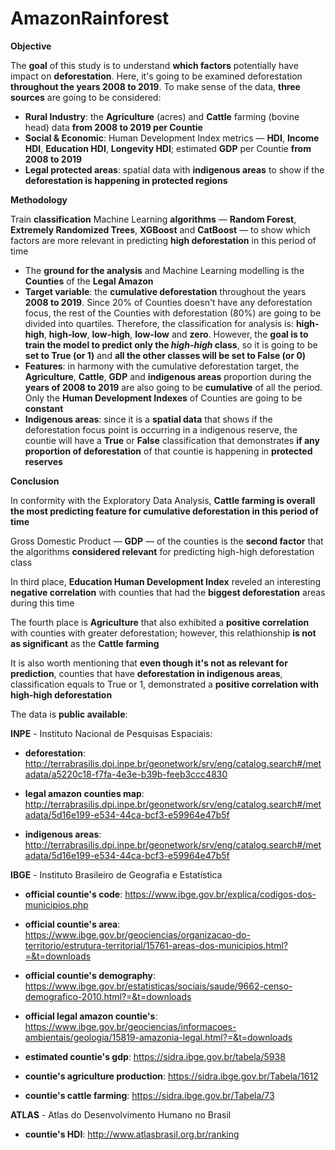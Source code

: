 # AmazonRainforest

**Objective**

The **goal** of this study is to understand **which factors** potentially have impact on **deforestation**. Here, it's going to be examined deforestation **throughout the years 2008 to 2019**. To make sense of the data, **three sources** are going to be considered: 

- **Rural Industry**: the **Agriculture** (acres) and **Cattle** farming (bovine head) data **from 2008 to 2019 per Countie**
- **Social & Economic**: Human Development Index metrics — **HDI**, **Income HDI**, **Education HDI**, **Longevity HDI**; estimated **GDP** per Countie **from 2008 to 2019**
- **Legal protected areas**: spatial data with **indigenous areas** to show if the **deforestation is happening in protected regions**  

**Methodology**

Train **classification** Machine Learning **algorithms** — **Random Forest**, **Extremely Randomized Trees**, **XGBoost** and **CatBoost** — to show which factors are more relevant in predicting **high deforestation** in this period of time  

- The **ground for the analysis** and Machine Learning modelling is the **Counties** of the **Legal Amazon**  
- **Target variable**: the **cumulative deforestation** throughout the years **2008 to 2019**. Since 20% of Counties doesn't have any deforestation focus, the rest of the Counties with deforestation (80%) are going to be divided into quartiles. Therefore, the classification for analysis is: **high-high**, **high-low**, **low-high**, **low-low** and **zero**. However, the **goal is to train the model to predict only the *high-high* class**, so it is going to be **set to True (or 1)** and **all the other classes will be set to False (or 0)**
- **Features**: in harmony with the cumulative deforestation target, the **Agriculture**, **Cattle**, **GDP** and **indigenous areas** proportion during the **years of 2008 to 2019** are also going to be **cumulative** of all the period. Only the **Human Development Indexes** of Counties are going to be **constant**
- **Indigenous areas**: since it is a **spatial data** that shows if the deforestation focus point is occurring in a indigenous reserve, the countie will have a **True** or **False** classification that demonstrates **if any proportion of deforestation** of that countie is happening in **protected reserves**


**Conclusion**

In conformity with the Exploratory Data Analysis, **Cattle farming is overall the most predicting feature for cumulative deforestation in this period of time**

Gross Domestic Product — **GDP** — of the counties is the **second factor** that the algorithms **considered relevant** for predicting high-high deforestation class

In third place, **Education Human Development Index** reveled an interesting **negative correlation** with counties that had the **biggest deforestation** areas during this time 

The fourth place is **Agriculture** that also exhibited a **positive correlation** with counties with greater deforestation; however, this relathionship **is not as significant** as the **Cattle farming**  

It is also worth mentioning that **even though it's not as relevant for prediction**, counties that have **deforestation in indigenous areas**, classification equals to True or 1, demonstrated a **positive correlation with high-high deforestation**

The data is **public available**:

**INPE** - Instituto Nacional de Pesquisas Espaciais: 

- **deforestation**: http://terrabrasilis.dpi.inpe.br/geonetwork/srv/eng/catalog.search#/metadata/a5220c18-f7fa-4e3e-b39b-feeb3ccc4830

- **legal amazon counties map**: http://terrabrasilis.dpi.inpe.br/geonetwork/srv/eng/catalog.search#/metadata/5d16e199-e534-44ca-bcf3-e59964e47b5f

- **indigenous areas**: http://terrabrasilis.dpi.inpe.br/geonetwork/srv/eng/catalog.search#/metadata/5d16e199-e534-44ca-bcf3-e59964e47b5f

**IBGE** - Instituto Brasileiro de Geografia e Estatística

- **official countie's code**: https://www.ibge.gov.br/explica/codigos-dos-municipios.php

- **official countie's area**: https://www.ibge.gov.br/geociencias/organizacao-do-territorio/estrutura-territorial/15761-areas-dos-municipios.html?=&t=downloads

- **official countie's demography**: https://www.ibge.gov.br/estatisticas/sociais/saude/9662-censo-demografico-2010.html?=&t=downloads

- **official legal amazon countie's**: https://www.ibge.gov.br/geociencias/informacoes-ambientais/geologia/15819-amazonia-legal.html?=&t=downloads

- **estimated countie's gdp**: https://sidra.ibge.gov.br/tabela/5938

- **countie's agriculture production**: https://sidra.ibge.gov.br/Tabela/1612

- **countie's cattle farming**: https://sidra.ibge.gov.br/Tabela/73

**ATLAS** - Atlas do Desenvolvimento Humano no Brasil

- **countie's HDI**: http://www.atlasbrasil.org.br/ranking
